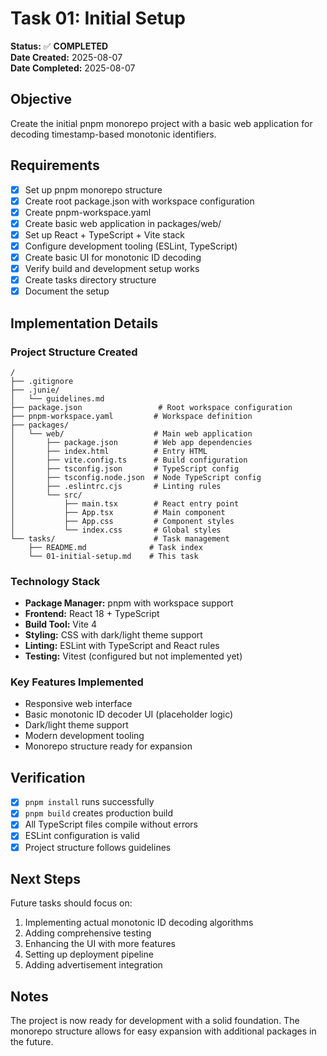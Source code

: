 # Task 01: Initial Setup

**Status:** ✅ **COMPLETED**  
**Date Created:** 2025-08-07  
**Date Completed:** 2025-08-07  

## Objective

Create the initial pnpm monorepo project with a basic web application for decoding timestamp-based monotonic identifiers.

## Requirements

- [x] Set up pnpm monorepo structure
- [x] Create root package.json with workspace configuration
- [x] Create pnpm-workspace.yaml
- [x] Create basic web application in packages/web/
- [x] Set up React + TypeScript + Vite stack
- [x] Configure development tooling (ESLint, TypeScript)
- [x] Create basic UI for monotonic ID decoding
- [x] Verify build and development setup works
- [x] Create tasks directory structure
- [x] Document the setup

## Implementation Details

### Project Structure Created
```
/
├── .gitignore
├── .junie/
│   └── guidelines.md
├── package.json                 # Root workspace configuration
├── pnpm-workspace.yaml         # Workspace definition
├── packages/
│   └── web/                    # Main web application
│       ├── package.json        # Web app dependencies
│       ├── index.html          # Entry HTML
│       ├── vite.config.ts      # Build configuration
│       ├── tsconfig.json       # TypeScript config
│       ├── tsconfig.node.json  # Node TypeScript config
│       ├── .eslintrc.cjs       # Linting rules
│       └── src/
│           ├── main.tsx        # React entry point
│           ├── App.tsx         # Main component
│           ├── App.css         # Component styles
│           └── index.css       # Global styles
└── tasks/                      # Task management
    ├── README.md              # Task index
    └── 01-initial-setup.md    # This task
```

### Technology Stack
- **Package Manager:** pnpm with workspace support
- **Frontend:** React 18 + TypeScript
- **Build Tool:** Vite 4
- **Styling:** CSS with dark/light theme support
- **Linting:** ESLint with TypeScript and React rules
- **Testing:** Vitest (configured but not implemented yet)

### Key Features Implemented
- Responsive web interface
- Basic monotonic ID decoder UI (placeholder logic)
- Dark/light theme support
- Modern development tooling
- Monorepo structure ready for expansion

## Verification

- [x] `pnpm install` runs successfully
- [x] `pnpm build` creates production build
- [x] All TypeScript files compile without errors
- [x] ESLint configuration is valid
- [x] Project structure follows guidelines

## Next Steps

Future tasks should focus on:
1. Implementing actual monotonic ID decoding algorithms
2. Adding comprehensive testing
3. Enhancing the UI with more features
4. Setting up deployment pipeline
5. Adding advertisement integration

## Notes

The project is now ready for development with a solid foundation. The monorepo structure allows for easy expansion with additional packages in the future.
